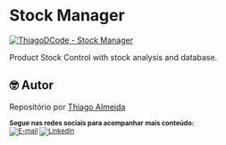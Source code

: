 # Stock Manager

[![ThiagoDCode - Stock Manager](https://img.shields.io/static/v1?label=ThiagoDCode&message=Stock_Manager&color=blue&logo=github)](https://github.com/ThiagoDCode/Stock_Manager "Ir para o repositório.")

Product Stock Control with stock analysis and database.

## 🤓 Autor
Repositório por [Thiago Almeida](https://github.com/ThiagoDCode)

<sub> <strong>Segue nas redes sociais para acompanhar mais conteúdo: </strong> <br>
[![E-mail](https://img.shields.io/static/v1?label=&message=E-mail&color=blueviolet&logoColor=white&logo=gmail)](thiago.lee.oficial@gmail.com "Enviar e-mail.")
[![LinkedIn](https://img.shields.io/static/v1?label=&message=LinkedIn&color=blue&logoColor=white&logo=LinkedIn)](https://www.linkedin.com/in/thiago-almeida-dcode "Acessar.")
